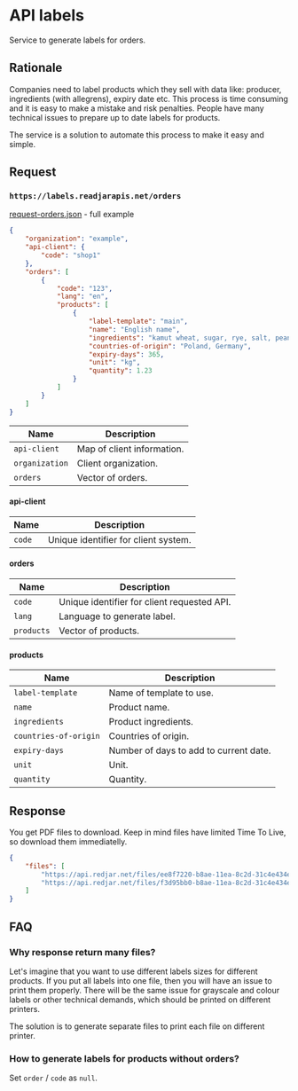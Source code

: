 # API labels

Service to generate labels for orders.

## Rationale

Companies need to label products which they sell with data like: producer, ingredients (with allegrens), expiry date etc. This process is time consuming and it is easy to make a mistake and risk penalties. People have many technical issues to prepare up to date labels for products.

The service is a solution to automate this process to make it easy and simple.

## Request

### `https://labels.readjarapis.net/orders`

[request-orders.json](request-orders.json) - full example

```json
{
    "organization": "example",
    "api-client": {
        "code": "shop1"
    },
    "orders": [
        {
            "code": "123",
            "lang": "en",
            "products": [
                {
                    "label-template": "main",
                    "name": "English name",
                    "ingredients": "kamut wheat, sugar, rye, salt, peanuts",
                    "countries-of-origin": "Poland, Germany",
                    "expiry-days": 365,
                    "unit": "kg",
                    "quantity": 1.23
                }
            ]
        }
    ]
}
```

| Name           | Description                |
| -------------- | -------------------------- |
| `api-client`   | Map of client information. |
| `organization` | Client organization.       |
| `orders`       | Vector of orders.          |

#### api-client

| Name   | Description                          |
| ------ | ------------------------------------ |
| `code` | Unique identifier for client system. |

#### orders

| Name       | Description                                 |
| ---------- | ------------------------------------------- |
| `code`     | Unique identifier for client requested API. |
| `lang`     | Language to generate label.                 |
| `products` | Vector of products.                         |

#### products

| Name                  | Description                            |
| --------------------- | -------------------------------------- |
| `label-template`      | Name of template to use.               |
| `name`                | Product name.                          |
| `ingredients`         | Product ingredients.                   |
| `countries-of-origin` | Countries of origin.                   |
| `expiry-days`         | Number of days to add to current date. |
| `unit`                | Unit.                                  |
| `quantity`            | Quantity.                              |

## Response

You get PDF files to download. Keep in mind files have limited Time To Live, so download them immediatelly.

```json
{
    "files": [
        "https://api.redjar.net/files/ee8f7220-b8ae-11ea-8c2d-31c4e434e2af.pdf",
        "https://api.redjar.net/files/f3d95bb0-b8ae-11ea-8c2d-31c4e434e2af.pdf"
    ]
}
```

## FAQ

### Why response return many files?

Let's imagine that you want to use different labels sizes for different products. If you put all labels into one file, then you will have an issue to print them properly. There will be the same issue for grayscale and colour labels or other technical demands, which should be printed on different printers.

The solution is to generate separate files to print each file on different printer.

### How to generate labels for products without orders?

Set `order` / `code` as `null`.